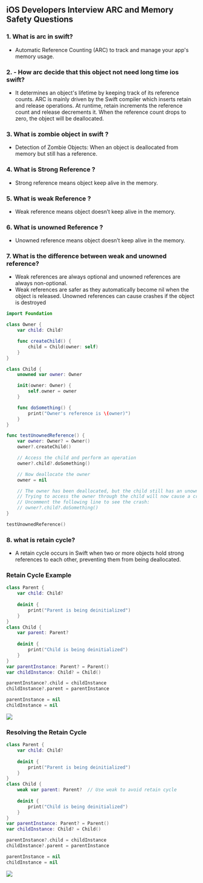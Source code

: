 ## iOS Developers Interview ARC and Memory Safety Questions

### 1. What is arc in swift?
   - Automatic Reference Counting (ARC) to track and manage your app's memory usage.
     
### 2. - How arc decide that this object not need long time ios swift?
   - It determines an object's lifetime by keeping track of its reference counts. ARC is mainly driven by the Swift compiler which inserts retain and release operations. At runtime, retain increments the reference count and release decrements it. When the reference count drops to zero, the object will be deallocated.

### 3. What is zombie object in swift ?
   - Detection of Zombie Objects: When an object is deallocated from memory but still has a reference.

### 4. What is Strong Reference ?
   - Strong reference means object keep alive in the memory.

### 5. What is weak Reference ?
   - Weak reference means object doesn’t keep alive in the memory.
     
### 6. What is unowned Reference ?
   -  Unowned reference means object doesn’t keep alive in the memory.

### 7. What is the difference between weak and unowned reference?
  - Weak references are always optional and unowned references are always non-optional.
  - Weak references are safer as they automatically become nil when the object is released. Unowned references 
    can cause crashes if the object is destroyed
```swift
import Foundation

class Owner {
    var child: Child?

    func createChild() {
        child = Child(owner: self)
    }
}

class Child {
    unowned var owner: Owner

    init(owner: Owner) {
        self.owner = owner
    }

    func doSomething() {
        print("Owner's reference is \(owner)")
    }
}

func testUnownedReference() {
    var owner: Owner? = Owner()
    owner?.createChild()

    // Access the child and perform an operation
    owner?.child?.doSomething()

    // Now deallocate the owner
    owner = nil

    // The owner has been deallocated, but the child still has an unowned reference to it.
    // Trying to access the owner through the child will now cause a crash.
    // Uncomment the following line to see the crash:
    // owner?.child?.doSomething()
}

testUnownedReference()
```
### 8. what is retain cycle?
   - A retain cycle occurs in Swift when two or more objects hold strong references to each other, preventing 
     them from being deallocated.
### Retain Cycle Example
``` swift
class Parent {
    var child: Child?
    
    deinit {
        print("Parent is being deinitialized")
    }
}
class Child {
    var parent: Parent?
    
    deinit {
        print("Child is being deinitialized")
    }
}
var parentInstance: Parent? = Parent()
var childInstance: Child? = Child()

parentInstance?.child = childInstance
childInstance?.parent = parentInstance

parentInstance = nil
childInstance = nil

```
![](https://miro.medium.com/v2/resize:fit:720/format:webp/1*6ckwxMS823wjVZFpMfk6jg.png)

### Resolving the Retain Cycle
``` swift
class Parent {
    var child: Child?
    
    deinit {
        print("Parent is being deinitialized")
    }
}
class Child {
    weak var parent: Parent?  // Use weak to avoid retain cycle
    
    deinit {
        print("Child is being deinitialized")
    }
}
var parentInstance: Parent? = Parent()
var childInstance: Child? = Child()

parentInstance?.child = childInstance
childInstance?.parent = parentInstance

parentInstance = nil
childInstance = nil

```    
![](https://miro.medium.com/v2/resize:fit:720/format:webp/1*A6yTWls7nfluyhS1R_ypBA.png)
